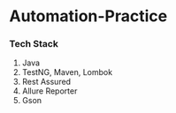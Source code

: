 # Automation-Practice

### Tech Stack

1. Java
2. TestNG, Maven, Lombok
3. Rest Assured
4. Allure Reporter
5. Gson

